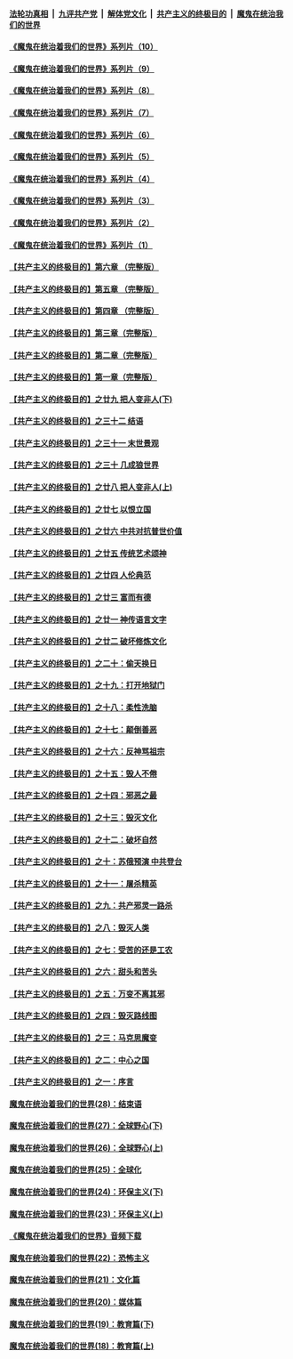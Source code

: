 

####  [法轮功真相](../../../../basic/blob/master/README.md?t=08120002) &nbsp;|&nbsp; [九评共产党](../../../../9ping.md/blob/master/README.md?t=08120002) &nbsp;|&nbsp; [解体党文化](../../../../jtdwh.md/blob/master/README.md?t=08120002)  &nbsp;|&nbsp; [共产主义的终极目的](../../../../gczydzjmd.md/blob/master/README.md?t=08120002) &nbsp;|&nbsp; [魔鬼在统治我们的世界](../../../../mgztzwmdsj.md/blob/master/README.md?t=08120002) 

#### [《魔鬼在统治着我们的世界》系列片（10）](../pages/nsc422/n12292670.md?t=08120002) 

#### [《魔鬼在统治着我们的世界》系列片（9）](../pages/nsc422/n12290859.md?t=08120002) 

#### [《魔鬼在统治着我们的世界》系列片（8）](../pages/nsc422/n12287445.md?t=08120002) 

#### [《魔鬼在统治着我们的世界》系列片（7）](../pages/nsc422/n12283425.md?t=08120002) 

#### [《魔鬼在统治着我们的世界》系列片（6）](../pages/nsc422/n12282314.md?t=08120002) 

#### [《魔鬼在统治着我们的世界》系列片（5）](../pages/nsc422/n12281419.md?t=08120002) 

#### [《魔鬼在统治着我们的世界》系列片（4）](../pages/nsc422/n12274024.md?t=08120002) 

#### [《魔鬼在统治着我们的世界》系列片（3）](../pages/nsc422/n12271322.md?t=08120002) 

#### [《魔鬼在统治着我们的世界》系列片（2）](../pages/nsc422/n12269049.md?t=08120002) 

#### [《魔鬼在统治着我们的世界》系列片（1）](../pages/nsc422/n12267575.md?t=08120002) 

#### [【共产主义的终极目的】第六章 （完整版）](../pages/nsc422/n11428913.md?t=08120002) 

#### [【共产主义的终极目的】第五章 （完整版）](../pages/nsc422/n11428912.md?t=08120002) 

#### [【共产主义的终极目的】第四章 （完整版）](../pages/nsc422/n11428907.md?t=08120002) 

#### [【共产主义的终极目的】第三章（完整版）](../pages/nsc422/n11428848.md?t=08120002) 

#### [【共产主义的终极目的】第二章（完整版）](../pages/nsc422/n11428831.md?t=08120002) 

#### [【共产主义的终极目的】第一章（完整版）](../pages/nsc422/n11417651.md?t=08120002) 

#### [【共产主义的终极目的】之廿九 把人变非人(下)](../pages/nsc422/n11344140.md?t=08120002) 

#### [【共产主义的终极目的】之三十二 结语](../pages/nsc422/n11360535.md?t=08120002) 

#### [【共产主义的终极目的】之三十一 末世景观](../pages/nsc422/n11351129.md?t=08120002) 

#### [【共产主义的终极目的】之三十 几成狼世界](../pages/nsc422/n11348280.md?t=08120002) 

#### [【共产主义的终极目的】之廿八 把人变非人(上)](../pages/nsc422/n11340492.md?t=08120002) 

#### [【共产主义的终极目的】之廿七 以恨立国](../pages/nsc422/n11336944.md?t=08120002) 

#### [【共产主义的终极目的】之廿六 中共对抗普世价值](../pages/nsc422/n11324785.md?t=08120002) 

#### [【共产主义的终极目的】之廿五 传统艺术颂神](../pages/nsc422/n11296396.md?t=08120002) 

#### [【共产主义的终极目的】之廿四 人伦典范](../pages/nsc422/n11296397.md?t=08120002) 

#### [【共产主义的终极目的】之廿三 富而有德](../pages/nsc422/n11283598.md?t=08120002) 

#### [【共产主义的终极目的】之廿一 神传语言文字](../pages/nsc422/n11263265.md?t=08120002) 

#### [【共产主义的终极目的】之廿二 破坏修炼文化](../pages/nsc422/n11245728.md?t=08120002) 

#### [【共产主义的终极目的】之二十：偷天换日](../pages/nsc422/n11238846.md?t=08120002) 

#### [【共产主义的终极目的】之十九：打开地狱门](../pages/nsc422/n11206376.md?t=08120002) 

#### [【共产主义的终极目的】之十八：柔性洗脑](../pages/nsc422/n11199994.md?t=08120002) 

#### [【共产主义的终极目的】之十七：颠倒善恶](../pages/nsc422/n11179782.md?t=08120002) 

#### [【共产主义的终极目的】之十六：反神骂祖宗](../pages/nsc422/n11166798.md?t=08120002) 

#### [【共产主义的终极目的】之十五：毁人不倦](../pages/nsc422/n11166792.md?t=08120002) 

#### [【共产主义的终极目的】之十四：邪恶之最](../pages/nsc422/n11150249.md?t=08120002) 

#### [【共产主义的终极目的】之十三：毁灭文化](../pages/nsc422/n11135227.md?t=08120002) 

#### [【共产主义的终极目的】之十二：破坏自然](../pages/nsc422/n11135214.md?t=08120002) 

#### [【共产主义的终极目的】之十：苏俄预演 中共登台](../pages/nsc422/n11118424.md?t=08120002) 

#### [【共产主义的终极目的】之十一：屠杀精英](../pages/nsc422/n11118442.md?t=08120002) 

#### [【共产主义的终极目的】之九：共产邪灵一路杀](../pages/nsc422/n11114139.md?t=08120002) 

#### [【共产主义的终极目的】之八：毁灭人类](../pages/nsc422/n11108503.md?t=08120002) 

#### [【共产主义的终极目的】之七：受苦的还是工农](../pages/nsc422/n11101809.md?t=08120002) 

#### [【共产主义的终极目的】之六：甜头和苦头](../pages/nsc422/n11096971.md?t=08120002) 

#### [【共产主义的终极目的】之五：万变不离其邪](../pages/nsc422/n11091285.md?t=08120002) 

#### [【共产主义的终极目的】之四：毁灭路线图](../pages/nsc422/n11086284.md?t=08120002) 

#### [【共产主义的终极目的】之三：马克思魔变](../pages/nsc422/n11061941.md?t=08120002) 

#### [【共产主义的终极目的】之二：中心之国](../pages/nsc422/n11047728.md?t=08120002) 

#### [【共产主义的终极目的】之一：序言](../pages/nsc422/n11086077.md?t=08120002) 

#### [魔鬼在统治着我们的世界(28)：结束语](../pages/nsc422/n10936246.md?t=08120002) 

#### [魔鬼在统治着我们的世界(27)：全球野心(下)](../pages/nsc422/n10928319.md?t=08120002) 

#### [魔鬼在统治着我们的世界(26)：全球野心(上)](../pages/nsc422/n10900318.md?t=08120002) 

#### [魔鬼在统治着我们的世界(25)：全球化](../pages/nsc422/n10788205.md?t=08120002) 

#### [魔鬼在统治着我们的世界(24)：环保主义(下)](../pages/nsc422/n10695307.md?t=08120002) 

#### [魔鬼在统治着我们的世界(23)：环保主义(上)](../pages/nsc422/n10688613.md?t=08120002) 

#### [《魔鬼在统治着我们的世界》音频下载](../pages/nsc422/n10635553.md?t=08120002) 

#### [魔鬼在统治着我们的世界(22)：恐怖主义](../pages/nsc422/n10614727.md?t=08120002) 

#### [魔鬼在统治着我们的世界(21)：文化篇](../pages/nsc422/n10597706.md?t=08120002) 

#### [魔鬼在统治着我们的世界(20)：媒体篇](../pages/nsc422/n10586579.md?t=08120002) 

#### [魔鬼在统治着我们的世界(19)：教育篇(下)](../pages/nsc422/n10564808.md?t=08120002) 

#### [魔鬼在统治着我们的世界(18)：教育篇(上)](../pages/nsc422/n10526970.md?t=08120002) 


